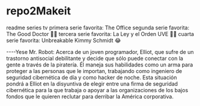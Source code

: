 # repo2Makeit
readme series tv
primera serie favorita: The Office segunda serie favorita: The Good Doctor 👨‍⚕️ tercera serie favorita: La Ley y el Orden UVE 👮‍♂️ cuarta serie favorita: Unbreakable Kimmy Schmidt 😂

----Yese 
Mr. Robot: Acerca de un joven programador, Elliot, que sufre de un trastorno antisocial debilitante y decide que sólo puede conectar con la gente a través de la piratería. Él maneja sus habilidades como un arma para proteger a las personas que le importan, trabajando como ingeniero de seguridad cibernética de día y como hacker de noche. Esta situación pondrá a Elliot en la disyuntiva de elegir entre una firma de seguridad cibernética para la que trabaja o apoyar a las organizaciones de los bajos fondos que le quieren reclutar para derribar la América corporativa.